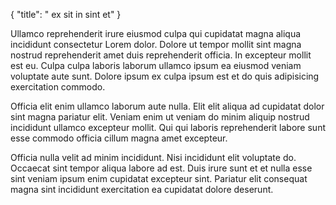 {
  "title": " ex sit in sint et"
}

Ullamco reprehenderit irure eiusmod culpa qui cupidatat magna aliqua incididunt consectetur Lorem dolor. Dolore ut tempor mollit sint magna nostrud reprehenderit amet duis reprehenderit officia. In excepteur mollit est eu. Culpa culpa laboris laborum ullamco ipsum ea eiusmod veniam voluptate aute sunt. Dolore ipsum ex culpa ipsum est et do quis adipisicing exercitation commodo.

Officia elit enim ullamco laborum aute nulla. Elit elit aliqua ad cupidatat dolor sint magna pariatur elit. Veniam enim ut veniam do minim aliquip nostrud incididunt ullamco excepteur mollit. Qui qui laboris reprehenderit labore sunt esse commodo officia cillum magna amet excepteur.

Officia nulla velit ad minim incididunt. Nisi incididunt elit voluptate do. Occaecat sint tempor aliqua labore ad est. Duis irure sunt et et nulla esse sint veniam ipsum enim cupidatat excepteur sint. Pariatur elit consequat magna sint incididunt exercitation ea cupidatat dolore deserunt.